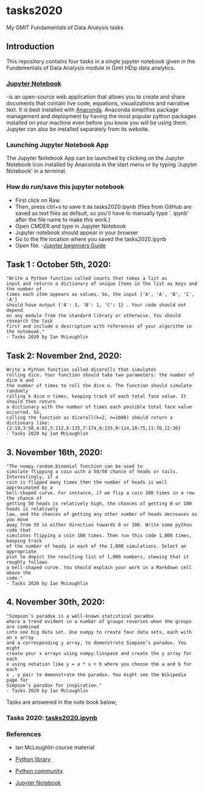# tasks2020
My GMIT Fundamentals of Data Analysis tasks

## Introduction
This repository contains four tasks in a single jupyter notebook given in the Fundementals of Data Analysis module in Gmit HDip data analytics. 

### [Jupyter Notebook](https://jupyter.org/)
-is an open-source web application that allows you to create and share documents that contain live code, equations, visualizations and narrative text. It is best installed with [Anaconda](https://www.anaconda.com/). 
Anaconda simplifies package management and deployment by having the most popular python packages installed on your machine even before you know you will be using them. 
Jupyter can also be installed separately from its website.

### Launching Jupyter Notebook App
The Jupyter Notebook App can be launched by clicking on the Jupyter Notebook icon installed by Anaconda in the start menu or by typing 'Jupyter Notebook' in a terminal.
### How do run/save this jupyter notebook
- First click on Raw.
- Then, press ctrl+s to save it as tasks2020.ipynb (files from GitHub are saved as text files as default, so you'll have to manually type '. ipynb' after the file name to make this work.)
- Open CMDER and type in Jupyter Notebook
- Jupyter notebook should appear in your browser 
- Go to the file location where you saved the tasks2020.ipynb
- Open file.
-[Jupyter beginners Guide](https://jupyter-notebook-beginner-guide.readthedocs.io/en/latest/execute.html)

## Task 1 : October 5th, 2020:
~~~ 
"Write a Python function called counts that takes a list as
input and returns a dictionary of unique items in the list as keys and the number of
times each item appears as values. So, the input ['A', 'A', 'B', 'C', 'A']
should have output {'A': 3, 'B': 1, 'C': 1} . Your code should not depend
on any module from the standard library or otherwise. You should research the task
first and include a description with references of your algorithm in the notebook."
- Tasks 2020 by Ian McLoughlin
~~~
## Task 2: November 2nd, 2020:
~~~
Write a Python function called dicerolls that simulates
rolling dice. Your function should take two parameters: the number of dice k and
the number of times to roll the dice n. The function should simulate randomly
rolling k dice n times, keeping track of each total face value. It should then return
a dictionary with the number of times each possible total face value occurred. So,
calling the function as diceroll(k=2, n=1000) should return a dictionary like:
{2:19,3:50,4:82,5:112,6:135,7:174,8:133,9:114,10:75,11:70,12:36}
- Tasks 2020 by Ian McLoughlin
~~~
 ## 3. November 16th, 2020: 
 ~~~
"The numpy.random.binomial function can be used to
simulate flipping a coin with a 50/50 chance of heads or tails. Interestingly, if a
coin is flipped many times then the number of heads is well approximated by a
bell-shaped curve. For instance, if we flip a coin 100 times in a row the chance of
getting 50 heads is relatively high, the chances of getting 0 or 100 heads is relatively
low, and the chances of getting any other number of heads decreases as you move
away from 50 in either direction towards 0 or 100. Write some python code that
simulates flipping a coin 100 times. Then run this code 1,000 times, keeping track
of the number of heads in each of the 1,000 simulations. Select an appropriate
plot to depict the resulting list of 1,000 numbers, showing that it roughly follows
a bell-shaped curve. You should explain your work in a Markdown cell above the
code."
- Tasks 2020 by Ian McLoughlin
~~~

## 4. November 30th, 2020:
~~~
"Simpson’s paradox is a well-known statistical paradox
where a trend evident in a number of groups reverses when the groups are combined
into one big data set. Use numpy to create four data sets, each with an x array
and a corresponding y array, to demonstrate Simpson’s paradox. You might
create your x arrays using numpy.linspace and create the y array for each
x using notation like y = a * x + b where you choose the a and b for each
x , y pair to demonstrate the paradox. You might see the Wikipedia page for
Simpson’s paradox for inspiration."
- Tasks 2020 by Ian McLoughlin
~~~

Tasks are answered in the note book below; 
### Tasks 2020: [tasks2020.ipynb](https://github.com/AineNicD/tasks2020/blob/main/tasks2020.ipynb)



### References

* Ian McLoughlin course material 

* [Python library](https://docs.python.org/3/library/functions.html)

* [Python community](https://www.python.org/community/).

* [Jupyter Notebook](https://jupyter.org/)


